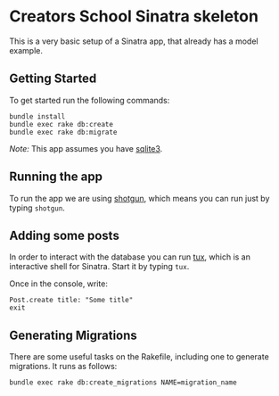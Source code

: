 # Creators School Sinatra skeleton

This is a very basic setup of a Sinatra app, that already has a model example.

## Getting Started

To get started run the following commands:

```
bundle install
bundle exec rake db:create
bundle exec rake db:migrate
```

*Note:* This app assumes you have
[sqlite3](https://www.sqlite.org/download.html).

## Running the app

To run the app we are using [shotgun](https://github.com/rtomayko/shotgun),
which means you can run just by typing `shotgun`.

## Adding some posts

In order to interact with the database you can run
[tux](https://github.com/cldwalker/tux), which is an interactive shell for
Sinatra. Start it by typing `tux`.

Once in the console, write:

```
Post.create title: "Some title"
exit
```

## Generating Migrations

There are some useful tasks on the Rakefile, including one to generate
migrations. It runs as follows:

```
bundle exec rake db:create_migrations NAME=migration_name
```
